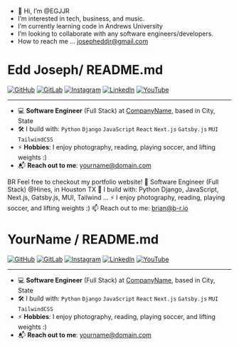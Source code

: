 - 👋 Hi, I’m @EGJJR
-  I’m interested in tech, business, and music.
-  I’m currently learning code in Andrews University
-  I’m looking to collaborate with any software engineers/developers.
-  How to reach me ... josepheddjr@gmail.com

  # Edd Joseph/ README.md

[![GitHub](https://img.shields.io/badge/GitHub-000?style=for-the-badge&logo=github&logoColor=white)](https://github.com/YourUsername)
[![GitLab](https://img.shields.io/badge/GitLab-330F63?style=for-the-badge&logo=gitlab&logoColor=white)](https://gitlab.com/YourUsername)
[![Instagram](https://img.shields.io/badge/Instagram-E4405F?style=for-the-badge&logo=instagram&logoColor=white)](https://instagram.com/YourUsername)
[![LinkedIn](https://img.shields.io/badge/LinkedIn-0077B5?style=for-the-badge&logo=linkedin&logoColor=white)](https://linkedin.com/in/YourUsername)
[![YouTube](https://img.shields.io/badge/YouTube-FF0000?style=for-the-badge&logo=youtube&logoColor=white)](https://youtube.com/c/YourChannel)

---

- 💻 **Software Engineer** (Full Stack) at [CompanyName](https://companywebsite.com), based in City, State
- 🛠️ I build with: `Python` `Django` `JavaScript` `React` `Next.js` `Gatsby.js` `MUI` `TailwindCSS`
- ⚡ **Hobbies**: I enjoy photography, reading, playing soccer, and lifting weights :)
- 📬 **Reach out to me**: [yourname@domain.com](mailto:yourname@domain.com)


<!---
EGJJR/EGJJR is a ✨ special ✨ repository because its `README.md` (this file) appears on your GitHub profile.
You can click the Preview link to take a look at your changes.
--->


BR Feel free to checkout my portfolio website!
🏢 Software Engineer (Full Stack) @Hines, in Houston TX
🧰 I build with: Python Django, JavaScript, Next.js, Gatsby.js, MUI, Tailwind ...
⚡ I enjoy photography, reading, playing soccer, and lifting weights :)
📫 Reach out to me: brian@b-r.io

# YourName / README.md

[![GitHub](https://img.shields.io/badge/GitHub-000?style=for-the-badge&logo=github&logoColor=white)](https://github.com/YourUsername)
[![GitLab](https://img.shields.io/badge/GitLab-330F63?style=for-the-badge&logo=gitlab&logoColor=white)](https://gitlab.com/YourUsername)
[![Instagram](https://img.shields.io/badge/Instagram-E4405F?style=for-the-badge&logo=instagram&logoColor=white)](https://instagram.com/YourUsername)
[![LinkedIn](https://img.shields.io/badge/LinkedIn-0077B5?style=for-the-badge&logo=linkedin&logoColor=white)](https://linkedin.com/in/YourUsername)
[![YouTube](https://img.shields.io/badge/YouTube-FF0000?style=for-the-badge&logo=youtube&logoColor=white)](https://youtube.com/c/YourChannel)

---

- 💻 **Software Engineer** (Full Stack) at [CompanyName](https://companywebsite.com), based in City, State
- 🛠️ I build with: `Python` `Django` `JavaScript` `React` `Next.js` `Gatsby.js` `MUI` `TailwindCSS`
- ⚡ **Hobbies**: I enjoy photography, reading, playing soccer, and lifting weights :)
- 📬 **Reach out to me**: [yourname@domain.com](mailto:yourname@domain.com)
